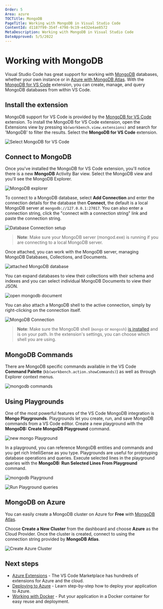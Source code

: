 ```yaml
---
Order: 5
Area: azure
TOCTitle: MongoDB
PageTitle: Working with MongoDB in Visual Studio Code
ContentId: d1187f99-354f-4798-9c19-e432e4ae8572
MetaDescription: Working with MongoDB in Visual Studio Code
DateApproved: 5/5/2022
---
```

# Working with MongoDB

Visual Studio Code has great support for working with [MongoDB](https://www.mongodb.com/what-is-mongodb) databases, whether your own instance or in [Azure with MongoDB Atlas](https://www.mongodb.com/cloud/atlas/azure-mongodb?utm_campaign=marketplace&utm_source=&utm_medium=marketplace). With the [MongoDB for VS Code](https://marketplace.visualstudio.com/items?itemName=mongodb.mongodb-vscode) extension, you can create, manage, and query MongoDB databases from within VS Code.

## Install the extension

MongoDB support for VS Code is provided by the [MongoDB for VS Code](https://marketplace.visualstudio.com/items?itemName=mongodb.mongodb-vscode) extension. To install the MongoDB for VS Code extension, open the Extensions view by pressing `kb(workbench.view.extensions)` and search for 'MongoDB' to filter the results. Select the **MongoDB for VS Code** extension.

![Select MongoDB for VS Code](images/mongodb/install-cosmosdb-extension.png)

## Connect to MongoDB

Once you've installed the MongoDB for VS Code extension, you'll notice there is a new **MongoDB** Activity Bar view. Select the MongoDB view and you'll see the MongoDB Explorer.

![MongoDB explorer](images/mongodb/cosmosdb-explorer.png)

To connect to a MongoDB database, select **Add Connection** and enter the connection details for the database then **Connect**, the default is a local MongoDB server at `mongodb://127.0.0.1:27017`. You can also enter a connection string, click the "connect with a connection string" link and paste the connection string.

![Database Connection setup](images/mongodb/attach-database-account.png)

>**Note**: Make sure your MongoDB server (mongod.exe) is running if you are connecting to a local MongoDB server.

Once attached, you can work with the MongoDB server, managing MongoDB Databases, Collections, and Documents.

![attached MongoDB database](images/mongodb/attached-mongodb-database.png)

You can expand databases to view their collections with their schema and indexes and you can select individual MongoDB Documents to view their JSON.

![open mongodb document](images/mongodb/open-document.png)

You can also attach a MongoDB shell to the active connection, simply by right-clicking on the connection itself.

![MongoDB Connection](images/mongodb/connection.png)

>**Note**: Make sure the MongoDB shell (`mongo` or `mongosh`) [is installed](https://docs.mongodb.com/mongodb-shell/install#mdb-shell-install) and is on your path. In the extension's settings, you can choose which shell you are using.

## MongoDB Commands

There are MongoDB specific commands available in the VS Code **Command Palette** (`kb(workbench.action.showCommands)`) as well as through Explorer context menus.

![mongodb commands](images/mongodb/mongodb-commands.png)

## Using Playgrounds

One of the most powerful features of the VS Code MongoDB integration is **Mongo Playgrounds**. Playgrounds let you create, run, and save MongoDB commands from a VS Code editor. Create a new playground with the **MongoDB: Create MongoDB Playground** command.

![new mongo Playground](images/mongodb/new-mongo-scrapbook.png)

In a playground, you can reference MongoDB entities and commands and you get rich IntelliSense as you type. Playgrounds are useful for prototyping database operations and queries. Execute selected lines in the playground queries with the **MongoDB: Run Selected Lines From Playground** command.

![mongodb Playground](images/mongodb/scrapbook.png)

![Run Playground queries](images/mongodb/run-playground.png)

## MongoDB on Azure

You can easily create a MongoDB cluster on Azure for **Free** with [MongoDB Atlas](https://www.mongodb.com/cloud/atlas/signup?utm_campaign=marketplace&utm_source=signup&utm_medium=marketplace).

Choose **Create a New Cluster** from the dashboard and choose **Azure** as the Cloud Provider. Once the cluster is created, connect to using the connection string provided by **MongoDB Atlas**.

![Create Azure Cluster](images/mongodb/create-azure-cluster.png)

## Next steps

* [Azure Extensions](/docs/azure/extensions.md) - The VS Code Marketplace has hundreds of extensions for Azure and the cloud.
* [Deploying to Azure](/docs/azure/deployment.md) - Learn step-by-step how to deploy your application to Azure.
* [Working with Docker](/docs/azure/docker.md) - Put your application in a Docker container for easy reuse and deployment.

